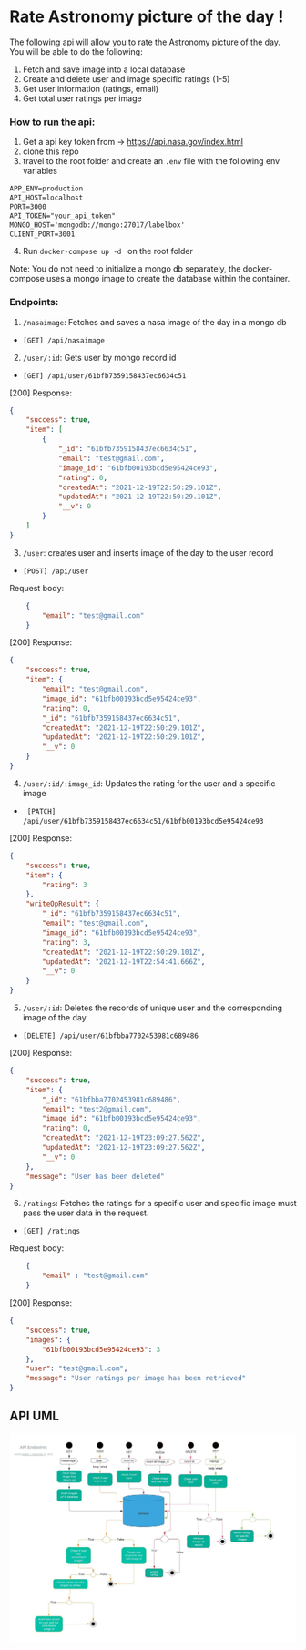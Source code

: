 # Rate Astronomy picture of the day !

The following api will allow you to rate the Astronomy picture of the day. You will be able to do the following:

1) Fetch and save image into a local database
2) Create and delete user and image specific ratings (1-5)
3) Get user information (ratings, email)
4) Get total user ratings per image

### How to run the api:
1) Get a api key token from -> https://api.nasa.gov/index.html
2) clone this repo
3) travel to the root folder and create an ```.env``` file with the following env variables

```
APP_ENV=production
API_HOST=localhost
PORT=3000
API_TOKEN="your_api_token"
MONGO_HOST='mongodb://mongo:27017/labelbox'
CLIENT_PORT=3001
```
4) Run  ```docker-compose up -d ``` on the root folder 

Note: You do not need to initialize a mongo db separately, the docker-compose uses a mongo image to create the database within the container.


### Endpoints:

1) ```/nasaimage```: Fetches and saves a nasa image of the day in a mongo db

*  ```[GET] /api/nasaimage```

2) ```/user/:id```: Gets user by mongo record id

*  ```[GET] /api/user/61bfb7359158437ec6634c51```

[200] Response:

```json
{
    "success": true,
    "item": [
        {
            "_id": "61bfb7359158437ec6634c51",
            "email": "test@gmail.com",
            "image_id": "61bfb00193bcd5e95424ce93",
            "rating": 0,
            "createdAt": "2021-12-19T22:50:29.101Z",
            "updatedAt": "2021-12-19T22:50:29.101Z",
            "__v": 0
        }
    ]
}
```

3) ```/user```: creates user and inserts image of the day to the user record

*  ```[POST] /api/user```

Request body:

```json
    {
        "email": "test@gmail.com"
    }
```
[200] Response:

```json
{
    "success": true,
    "item": {
        "email": "test@gmail.com",
        "image_id": "61bfb00193bcd5e95424ce93",
        "rating": 0,
        "_id": "61bfb7359158437ec6634c51",
        "createdAt": "2021-12-19T22:50:29.101Z",
        "updatedAt": "2021-12-19T22:50:29.101Z",
        "__v": 0
    }
}
```
4) ```/user/:id/:image_id```: Updates the rating for the user and a specific image

*  ``` [PATCH] /api/user/61bfb7359158437ec6634c51/61bfb00193bcd5e95424ce93```

[200] Response:

```json
{
    "success": true,
    "item": {
        "rating": 3
    },
    "writeOpResult": {
        "_id": "61bfb7359158437ec6634c51",
        "email": "test@gmail.com",
        "image_id": "61bfb00193bcd5e95424ce93",
        "rating": 3,
        "createdAt": "2021-12-19T22:50:29.101Z",
        "updatedAt": "2021-12-19T22:54:41.666Z",
        "__v": 0
    }
}
```

5) ```/user/:id```: Deletes the records of unique user and the corresponding image of the day

* ```[DELETE] /api/user/61bfbba7702453981c689486```

[200] Response:

```json
{
    "success": true,
    "item": {
        "_id": "61bfbba7702453981c689486",
        "email": "test2@gmail.com",
        "image_id": "61bfb00193bcd5e95424ce93",
        "rating": 0,
        "createdAt": "2021-12-19T23:09:27.562Z",
        "updatedAt": "2021-12-19T23:09:27.562Z",
        "__v": 0
    },
    "message": "User has been deleted"
}
```

6) ```/ratings```: Fetches the ratings for a specific user and specific image must pass
 the user data in the request.

* ```[GET] /ratings```

Request body:

```json
    {
        "email" : "test@gmail.com"
    }
```

[200] Response:

```json
{
    "success": true,
    "images": {
        "61bfb00193bcd5e95424ce93": 3
    },
    "user": "test@gmail.com",
    "message": "User ratings per image has been retrieved"
}
```
## API UML

![Activity Diagram](Activity_diagram.jpeg)
